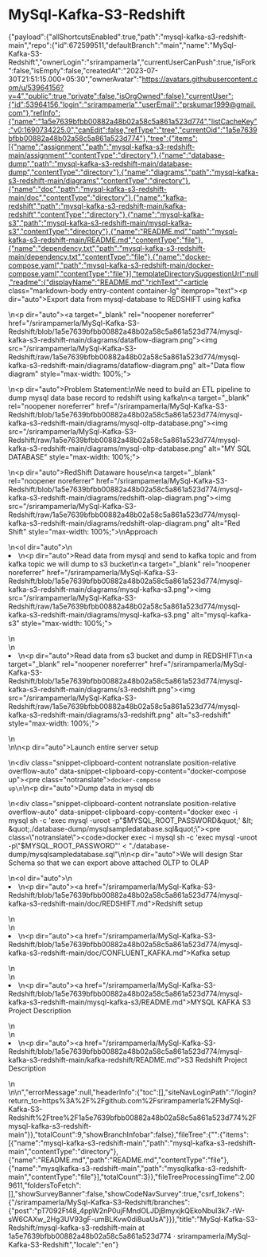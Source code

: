 # MySql-Kafka-S3-Redshift
{"payload":{"allShortcutsEnabled":true,"path":"mysql-kafka-s3-redshift-main","repo":{"id":672599511,"defaultBranch":"main","name":"MySql-Kafka-S3-Redshift","ownerLogin":"srirampamerla","currentUserCanPush":true,"isFork":false,"isEmpty":false,"createdAt":"2023-07-30T21:51:15.000+05:30","ownerAvatar":"https://avatars.githubusercontent.com/u/53964156?v=4","public":true,"private":false,"isOrgOwned":false},"currentUser":{"id":53964156,"login":"srirampamerla","userEmail":"prskumar1999@gmail.com"},"refInfo":{"name":"1a5e7639bfbb00882a48b02a58c5a861a523d774","listCacheKey":"v0:1690734225.0","canEdit":false,"refType":"tree","currentOid":"1a5e7639bfbb00882a48b02a58c5a861a523d774"},"tree":{"items":[{"name":"assignment","path":"mysql-kafka-s3-redshift-main/assignment","contentType":"directory"},{"name":"database-dump","path":"mysql-kafka-s3-redshift-main/database-dump","contentType":"directory"},{"name":"diagrams","path":"mysql-kafka-s3-redshift-main/diagrams","contentType":"directory"},{"name":"doc","path":"mysql-kafka-s3-redshift-main/doc","contentType":"directory"},{"name":"kafka-redshift","path":"mysql-kafka-s3-redshift-main/kafka-redshift","contentType":"directory"},{"name":"mysql-kafka-s3","path":"mysql-kafka-s3-redshift-main/mysql-kafka-s3","contentType":"directory"},{"name":"README.md","path":"mysql-kafka-s3-redshift-main/README.md","contentType":"file"},{"name":"dependency.txt","path":"mysql-kafka-s3-redshift-main/dependency.txt","contentType":"file"},{"name":"docker-compose.yaml","path":"mysql-kafka-s3-redshift-main/docker-compose.yaml","contentType":"file"}],"templateDirectorySuggestionUrl":null,"readme":{"displayName":"README.md","richText":"<article class=\"markdown-body entry-content container-lg\" itemprop=\"text\"><p dir=\"auto\">Export data from mysql-database to REDSHIFT using kafka</p>\n<p dir=\"auto\"><a target=\"_blank\" rel=\"noopener noreferrer\" href=\"/srirampamerla/MySql-Kafka-S3-Redshift/blob/1a5e7639bfbb00882a48b02a58c5a861a523d774/mysql-kafka-s3-redshift-main/diagrams/dataflow-diagram.png\"><img src=\"/srirampamerla/MySql-Kafka-S3-Redshift/raw/1a5e7639bfbb00882a48b02a58c5a861a523d774/mysql-kafka-s3-redshift-main/diagrams/dataflow-diagram.png\" alt=\"Data flow diagram\" style=\"max-width: 100%;\"></a></p>\n<p dir=\"auto\">Problem Statement:\nWe need to build an ETL pipeline to dump mysql data base record to redshift using kafka\n<a target=\"_blank\" rel=\"noopener noreferrer\" href=\"/srirampamerla/MySql-Kafka-S3-Redshift/blob/1a5e7639bfbb00882a48b02a58c5a861a523d774/mysql-kafka-s3-redshift-main/diagrams/mysql-oltp-database.png\"><img src=\"/srirampamerla/MySql-Kafka-S3-Redshift/raw/1a5e7639bfbb00882a48b02a58c5a861a523d774/mysql-kafka-s3-redshift-main/diagrams/mysql-oltp-database.png\" alt=\"MY SQL DATABASE\" style=\"max-width: 100%;\"></a></p>\n<p dir=\"auto\">RedShift Dataware house\n<a target=\"_blank\" rel=\"noopener noreferrer\" href=\"/srirampamerla/MySql-Kafka-S3-Redshift/blob/1a5e7639bfbb00882a48b02a58c5a861a523d774/mysql-kafka-s3-redshift-main/diagrams/redshift-olap-diagram.png\"><img src=\"/srirampamerla/MySql-Kafka-S3-Redshift/raw/1a5e7639bfbb00882a48b02a58c5a861a523d774/mysql-kafka-s3-redshift-main/diagrams/redshift-olap-diagram.png\" alt=\"Red Shift\" style=\"max-width: 100%;\"></a>\nApproach</p>\n<ol dir=\"auto\">\n<li>\n<p dir=\"auto\">Read data from mysql and  send to kafka topic and from kafka topic we will dump to s3 bucket\n<a target=\"_blank\" rel=\"noopener noreferrer\" href=\"/srirampamerla/MySql-Kafka-S3-Redshift/blob/1a5e7639bfbb00882a48b02a58c5a861a523d774/mysql-kafka-s3-redshift-main/diagrams/mysql-kafka-s3.png\"><img src=\"/srirampamerla/MySql-Kafka-S3-Redshift/raw/1a5e7639bfbb00882a48b02a58c5a861a523d774/mysql-kafka-s3-redshift-main/diagrams/mysql-kafka-s3.png\" alt=\"mysql-kafka-s3\" style=\"max-width: 100%;\"></a></p>\n</li>\n<li>\n<p dir=\"auto\">Read data from s3 bucket and dump in REDSHIFT\n<a target=\"_blank\" rel=\"noopener noreferrer\" href=\"/srirampamerla/MySql-Kafka-S3-Redshift/blob/1a5e7639bfbb00882a48b02a58c5a861a523d774/mysql-kafka-s3-redshift-main/diagrams/s3-redshift.png\"><img src=\"/srirampamerla/MySql-Kafka-S3-Redshift/raw/1a5e7639bfbb00882a48b02a58c5a861a523d774/mysql-kafka-s3-redshift-main/diagrams/s3-redshift.png\" alt=\"s3-redshift\" style=\"max-width: 100%;\"></a></p>\n</li>\n</ol>\n<p dir=\"auto\">Launch entire server setup</p>\n<div class=\"snippet-clipboard-content notranslate position-relative overflow-auto\" data-snippet-clipboard-copy-content=\"docker-compose up\"><pre class=\"notranslate\"><code>docker-compose up\n</code></pre></div>\n<p dir=\"auto\">Dump data in mysql db</p>\n<div class=\"snippet-clipboard-content notranslate position-relative overflow-auto\" data-snippet-clipboard-copy-content=\"docker exec -i mysql sh -c 'exec mysql -uroot -p&quot;$MYSQL_ROOT_PASSWORD&quot;' &lt; &quot;./database-dump/mysqlsampledatabase.sql&quot;\"><pre class=\"notranslate\"><code>docker exec -i mysql sh -c 'exec mysql -uroot -p\"$MYSQL_ROOT_PASSWORD\"' &lt; \"./database-dump/mysqlsampledatabase.sql\"\n</code></pre></div>\n<p dir=\"auto\">We will design Star Schema so that we can export above attached OLTP to OLAP</p>\n<ol dir=\"auto\">\n<li>\n<p dir=\"auto\"><a href=\"/srirampamerla/MySql-Kafka-S3-Redshift/blob/1a5e7639bfbb00882a48b02a58c5a861a523d774/mysql-kafka-s3-redshift-main/doc/REDSHIFT.md\">Redshift setup</a></p>\n</li>\n<li>\n<p dir=\"auto\"><a href=\"/srirampamerla/MySql-Kafka-S3-Redshift/blob/1a5e7639bfbb00882a48b02a58c5a861a523d774/mysql-kafka-s3-redshift-main/doc/CONFLUENT_KAFKA.md\">Kafka setup</a></p>\n</li>\n<li>\n<p dir=\"auto\"><a href=\"/srirampamerla/MySql-Kafka-S3-Redshift/blob/1a5e7639bfbb00882a48b02a58c5a861a523d774/mysql-kafka-s3-redshift-main/mysql-kafka-s3/README.md\">MYSQL KAFKA S3</a> Project Description</p>\n</li>\n<li>\n<p dir=\"auto\"><a href=\"/srirampamerla/MySql-Kafka-S3-Redshift/blob/1a5e7639bfbb00882a48b02a58c5a861a523d774/mysql-kafka-s3-redshift-main/kafka-redshift/README.md\">S3 Redshift</a> Project Description</p>\n</li>\n</ol>\n</article>","errorMessage":null,"headerInfo":{"toc":[],"siteNavLoginPath":"/login?return_to=https%3A%2F%2Fgithub.com%2Fsrirampamerla%2FMySql-Kafka-S3-Redshift%2Ftree%2F1a5e7639bfbb00882a48b02a58c5a861a523d774%2Fmysql-kafka-s3-redshift-main"}},"totalCount":9,"showBranchInfobar":false},"fileTree":{"":{"items":[{"name":"mysql-kafka-s3-redshift-main","path":"mysql-kafka-s3-redshift-main","contentType":"directory"},{"name":"README.md","path":"README.md","contentType":"file"},{"name":"mysqlkafka-s3-redshift-main","path":"mysqlkafka-s3-redshift-main","contentType":"file"}],"totalCount":3}},"fileTreeProcessingTime":2.009611,"foldersToFetch":[],"showSurveyBanner":false,"showCodeNavSurvey":true,"csrf_tokens":{"/srirampamerla/MySql-Kafka-S3-Redshift/branches":{"post":"pT7092Ft48_4ppW2nP0ujFMndOLJDjBmyxjkQEkoNbul3k7-rW-sW6CAXw_2Hg3UV93gF-umBLKvw0di8uaUsA"}}},"title":"MySql-Kafka-S3-Redshift/mysql-kafka-s3-redshift-main at 1a5e7639bfbb00882a48b02a58c5a861a523d774 · srirampamerla/MySql-Kafka-S3-Redshift","locale":"en"}
